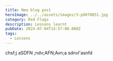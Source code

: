 ```yaml
---
title: New blog post
heroImage: ../../assets/images/3-p6070851.jpg
category: Red Flags
description: Lessons learnt
pubDate: 2024-07-04T14:57:00.000Z
tags:
  - Lessons
---
```

chsf;j aSDFN ;ndv;AFN;Avn;a sdnvl'asnfd
